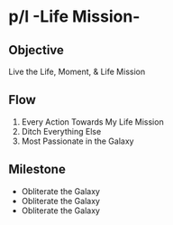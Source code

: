 # p/l -Life Mission-

## Objective

Live the Life, Moment, & Life Mission

## Flow

1. Every Action Towards My Life Mission
2. Ditch Everything Else
3. Most Passionate in the Galaxy

## Milestone

- Obliterate the Galaxy
- Obliterate the Galaxy
- Obliterate the Galaxy
